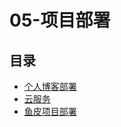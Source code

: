 #  05-项目部署

## 目录

  * [个人博客部署](/study/运维/05-项目部署/个人博客部署)
  * [云服务](/study/运维/05-项目部署/云服务)
  * [鱼皮项目部署](/study/运维/05-项目部署/鱼皮项目部署)